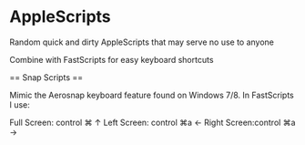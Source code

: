 AppleScripts
============

Random quick and dirty AppleScripts that may serve no use to anyone

Combine with FastScripts for easy keyboard shortcuts

== Snap Scripts ==

Mimic the Aerosnap keyboard feature found on  Windows 7/8. In FastScripts I  use:
  
Full Screen: control ⌘  ↑
Left Screen: control ⌘a ←
Right Screen:control ⌘a →
